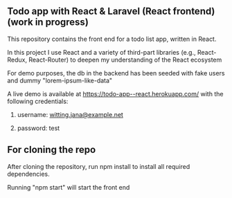## Todo app with React & Laravel (React frontend) (work in progress)
This repository contains the front end for a todo list app, written in React. 

In this project I use React and a variety of third-part libraries (e.g., React-Redux, React-Router) to deepen my understanding of the React ecosystem

For demo purposes, the db in the backend has been seeded with fake users and dummy "lorem-ipsum-like-data"

A live demo is available at https://todo-app--react.herokuapp.com/ with the following credentials:

1) username: witting.jana@example.net
   
2) password: test

## For cloning the repo
After cloning the repository, run npm install to install all required dependencies.

Running "npm start" will start the front end 


